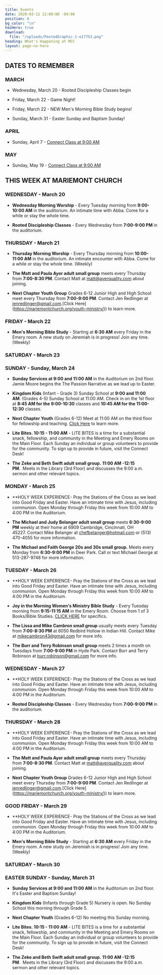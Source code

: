 ```yaml
---
title: Events
date: 2020-03-12 12:09:00 -04:00
position: 0
bg_color: "\n"
hasHero: true
download:
  file: "/uploads/PastedGraphic-1-e17753.png"
heading: What's Happening at MCC
layout: page-no-hero
---
```


## DATES TO REMEMBER




### MARCH


* Wednesday, March 20 - Rooted Discipleship Classes begin

* Friday, March 22 - Game Night!

* Friday, March 22 - NEW Men's Morning Bible Study begins!
 
* Sunday, March 31 - Easter Sunday and Baptism Sunday!

### APRIL

* Sunday, April 7 - [Connect Class at 9:00 AM](https://mariemontchurch.churchcenter.com/registrations/events/2230885)

### MAY

* Sunday, May 19 - [Connect Class at 9:00 AM](https://mariemontchurch.churchcenter.com/registrations/events/2232023)


## THIS WEEK AT MARIEMONT CHURCH

### WEDNESDAY - March 20

* **Wednesday Morning Worship** - Every Tuesday morning from **9:00-10:00 AM** in the auditorium. An intimate time with Abba. Come for a while or stay the whole time. 


* **Rooted Discipleship Classes** - Every Wednesday from **7:00-9:00 PM** in the auditorium. 


### THURSDAY - March 21
* **Thursday Morning Worship** - Every Thursday morning from **10:00-11:00 AM** in the auditorium. An intimate encounter with Abba. Come for a while or stay the whole time. (Weekly)

* **The Matt and Paula Ayer adult small group** meets every Thursday from **7:00-8:30 PM**. Contact Matt at matt@ayerquality.com about joining.

* **Next Chapter Youth Group** Grades 6-12 Junior High and High School meet every Thursday from **7:00-9:00 PM**. Contact Jen Redlinger at jenredlinger@gmail.com.[Click Here] (https://mariemontchurch.org/youth-ministry/)) to learn more.

### FRIDAY - March 22
* **Men's Morning Bible Study** - Starting at **6:30 AM** every Friday in the Emery room. A new study on Jeremiah is in progress! Join any time.(Weekly)

### SATURDAY - March 23


### SUNDAY - Sunday, March 24

* **Sunday Services at 9:00 and 11:00 AM** in the Auditorium on 2nd floor. Jamie Moore begins the The Passion Narrative as we lead up to Easter.

* **Kingdom Kids** (Infant - Grade 3) Sunday School at **9:00 and 11:00 AM**. (Grades 4-5) Sunday School at 11:00 AM.
Check in on the 1st floor at **8:45 AM for the 9:00-10:30** classes and **10:45 AM for the 11:00-12:30** classes.

* **Next Chapter Youth** (Grades 6-12) Meet at 11:00 AM on the third floor for fellowship and teaching. [Click Here](https://mariemontchurch.org/youth-ministry/) to learn more.

* **Lite Bites. 10:15 - 11:00 AM** - LITE BITES is a time for a substantial snack, fellowship, and community in the Meeting and Emery Rooms on the Main Floor. Each Sunday an individual or group volunteers to provide for the community. To sign up to provide in future, visit the Connect Desk!

* **The Zeke and Beth Swift adult small group.** **11:00 AM -12:15 PM**.  Meets in the Library (3rd Floor) and discusses the 9:00 a.m. sermon and other relevant topics.


### MONDAY - March 25

* **HOLY WEEK EXPERIENCE- Pray the Stations of the Cross as we lead into Good Friday and Easter. Have an intimate time with Jesus, including communion. Open Monday through Friday this week from 10:00 AM to 4:00 PM in the Auditorium. 

* **The Michael and Judy Belanger adult small group** meets **6:30-9:00 PM** weekly at their home at 6909 Cambridge, Cincinnati, OH 45227. Contact Mike Belanger at chefbelanger@hotmail.com or (513) 470-4055 for more information. 

* **The Michael and Faith George 20s and 30s small group.** Meets every Monday from **6:30-9:00 PM** in Deer Park. Call or text Michael George at 513-287-9748 for more information.

### TUESDAY - March 26

* **HOLY WEEK EXPERIENCE- Pray the Stations of the Cross as we lead into Good Friday and Easter. Have an intimate time with Jesus, including communion. Open Monday through Friday this week from 10:00 AM to 4:00 PM in the Auditorium. 

* **Joy in the Morning Women's Ministry Bible Study** - Every Tuesday morning from **9:15-11:15 AM** in the Emery Room. Choose from 1 of 3 Books/Bible Studies. [CLICK HERE](https://mariemontchurch.org/womens-ministry/) for specifics.

* **The Lissa and Mike Cambron small group** usually meets every Tuesday from **7:00-8:30 PM** at 6050 Redbird Hollow in Indian Hill. Contact Mike at mikecambron43@gmail.com for more info.

* **The Burr and Terry Robinson small group** meets 2 times a month on Tuesdays from **7:00-9:00 PM** in Hyde Park. Contact Burr and Terry Robinson at burr.robinson@gmail.com for more info.

### WEDNESDAY - March 27

* **HOLY WEEK EXPERIENCE- Pray the Stations of the Cross as we lead into Good Friday and Easter. Have an intimate time with Jesus, including communion. Open Monday through Friday this week from 10:00 AM to 4:00 PM in the Auditorium. 

* **Rooted Discipleship Classes** - Every Wednesday from **7:00-9:00 PM** in the auditorium. 

### THURSDAY - March 28

* **HOLY WEEK EXPERIENCE- Pray the Stations of the Cross as we lead into Good Friday and Easter. Have an intimate time with Jesus, including communion. Open Monday through Friday this week from 10:00 AM to 4:00 PM in the Auditorium. 

* **The Matt and Paula Ayer adult small group** meets every Thursday from **7:00-8:30 PM**. Contact Matt at matt@ayerquality.com about joining.

* **Next Chapter Youth Group** Grades 6-12 Junior High and High School meet every Thursday from **7:00-9:00 PM**. Contact Jen Redlinger at jenredlinger@gmail.com.[Click Here] (https://mariemontchurch.org/youth-ministry/)) to learn more.

### GOOD FRIDAY - March 29

* **HOLY WEEK EXPERIENCE- Pray the Stations of the Cross as we lead into Good Friday and Easter. Have an intimate time with Jesus, including communion. Open Monday through Friday this week from 10:00 AM to 4:00 PM in the Auditorium. 

* **Men's Morning Bible Study** - Starting at **6:30 AM** every Friday in the Emery room. A new study on Jeremiah is in progress! Join any time. (Weekly)

### SATURDAY - March 30


### EASTER SUNDAY - Sunday, March 31

* **Sunday Services at 9:00 and 11:00 AM** in the Auditorium on 2nd floor. It's Easter and Baptism Sunday!

* **Kingdom Kids** (Infants through Grade 5) Nursery is open. No Sunday School this morning through Grade 5.

* **Next Chapter Youth** (Grades 6-12) No meeting this Sunday morning.

* **Lite Bites. 10:15 - 11:00 AM** - LITE BITES is a time for a substantial snack, fellowship, and community in the Meeting and Emery Rooms on the Main Floor. Each Sunday an individual or group volunteers to provide for the community. To sign up to provide in future, visit the Connect Desk!

* **The Zeke and Beth Swift adult small group.** **11:00 AM -12:15 PM**.  Meets in the Library (3rd Floor) and discusses the 9:00 a.m. sermon and other relevant topics.




